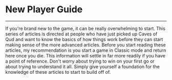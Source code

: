 # New Player Guide

---

If you're brand new to the game, it can be really overwhelming to start. This series of articles is directed at people who have just picked up Caves of Qud and want to know the basics of how things work before they can start making sense of the more advanced articles. Before you start reading these articles, my recommendation is you start a game in Classic mode and return here once you die. This information will settle in far more readily if you have a point of reference. Don't worry about trying to win on your first go or about trying to understand it all. Simply give yourself a foundation for the knowledge of these articles to start to build off of.
